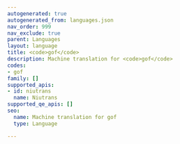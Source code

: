 ```yaml
---
autogenerated: true
autogenerated_from: languages.json
nav_order: 999
nav_exclude: true
parent: Languages
layout: language
title: <code>gof</code>
description: Machine translation for <code>gof</code>
codes:
- gof
family: []
supported_apis:
- id: niutrans
  name: Niutrans
supported_qe_apis: []
seo:
  name: Machine translation for gof
  type: Language

---
```


